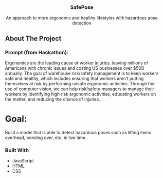 <p align="center">
  <h3 align="center">SafePose</h3>

  <p align="center">
    An approach to more ergonomic and healthy lifestyles with hazardous pose detection
  </p>
</p>

<!-- ABOUT THE PROJECT -->
## About The Project

### Prompt (from Hackathon):
Ergonomics are the leading cause of worker injuries, leaving millions of Americans with chronic issues and costing US businesses over $50B annually. The goal of warehouse risk/safety management is to keep workers safe and healthy, which includes ensuring that workers aren’t putting themselves at risk by performing unsafe ergonomic activities.
Through the use of computer vision, we can help risk/safety managers to manage their workers by identifying high risk ergonomic activities, educating workers on the matter, and reducing the chance of injuries.

# Goal:
Build a model that is able to detect hazardous poses such as lifting items overhead, bending over, etc. in live time.

### Built With
* JavaScript
* HTML
* CSS
